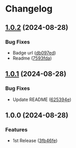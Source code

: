 # Changelog

## [1.0.2](https://github.com/flowcore-io/flowcore-cli-plugin-export-jsonl/compare/v1.0.1...v1.0.2) (2024-08-28)


### Bug Fixes

* Badge url ([db097ed](https://github.com/flowcore-io/flowcore-cli-plugin-export-jsonl/commit/db097edbf2a23934b649ffda68bf71909d8fbecd))
* Readme ([7593fda](https://github.com/flowcore-io/flowcore-cli-plugin-export-jsonl/commit/7593fda0f699b59de7cb7201c08d5eca383c4d42))

## [1.0.1](https://github.com/flowcore-io/flowcore-cli-plugin-export-jsonl/compare/v1.0.0...v1.0.1) (2024-08-28)


### Bug Fixes

* Update README ([625394e](https://github.com/flowcore-io/flowcore-cli-plugin-export-jsonl/commit/625394e59f35c363697b7ac91570eef67d5bf863))

## 1.0.0 (2024-08-28)


### Features

* 1st Release ([3fb46fe](https://github.com/flowcore-io/flowcore-cli-plugin-export-jsonl/commit/3fb46fec81ba2edc695303b23b1e62e942cf2ff5))
